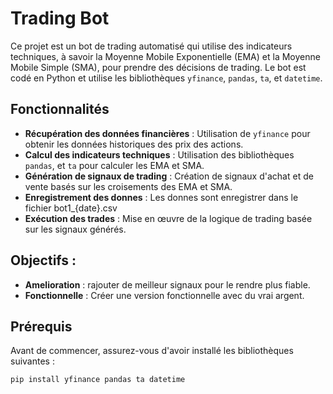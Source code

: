 # Trading Bot

Ce projet est un bot de trading automatisé qui utilise des indicateurs techniques, à savoir la Moyenne Mobile Exponentielle (EMA) et la Moyenne Mobile Simple (SMA), pour prendre des décisions de trading. Le bot est codé en Python et utilise les bibliothèques `yfinance`, `pandas`, `ta`, et `datetime`.


## Fonctionnalités

- **Récupération des données financières** : Utilisation de `yfinance` pour obtenir les données historiques des prix des actions.
- **Calcul des indicateurs techniques** : Utilisation des bibliothèques `pandas`, et `ta` pour calculer les EMA et SMA.
- **Génération de signaux de trading** : Création de signaux d'achat et de vente basés sur les croisements des EMA et SMA.
- **Enregistrement des donnes** : Les donnes sont enregistrer dans le fichier bot1_{date}.csv
- **Exécution des trades** : Mise en œuvre de la logique de trading basée sur les signaux générés.


## Objectifs :

- **Amelioration** : rajouter de meilleur signaux pour le rendre plus fiable.
- **Fonctionnelle** : Créer une version fonctionnelle avec du vrai argent.


## Prérequis

Avant de commencer, assurez-vous d'avoir installé les bibliothèques suivantes :

```bash
pip install yfinance pandas ta datetime
```
